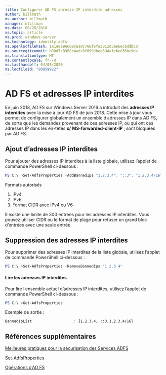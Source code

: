 ```yaml
---
title: Configurer AD FS adresse IP interdite adresses
author: billmath
ms.author: billmath
manager: mtillman
ms.date: 06/28/2018
ms.topic: article
ms.prod: windows-server
ms.technology: identity-adfs
ms.openlocfilehash: 1a1e8a9e668caa0c766f6fe3012d5ae6ecaddb50
ms.sourcegitcommit: b00d7c8968c4adc8f699dbee694afe6ed36bc9de
ms.translationtype: MT
ms.contentlocale: fr-FR
ms.lasthandoff: 04/08/2020
ms.locfileid: "80859922"
---
```

# <a name="ad-fs-and-banned-ip-addresses"></a>AD FS et adresses IP interdites


En juin 2018, AD FS sur Windows Server 2016 a introduit des **adresses IP interdites** avec la mise à jour AD FS de juin 2018.  Cette mise à jour vous permet de configurer globalement un ensemble d’adresses IP dans AD FS, de sorte que les demandes provenant de ces adresses IP, ou qui ont ces adresses IP dans les en-têtes **x/** **MS-forwarded-client-IP** , sont bloquées par AD FS.

## <a name="adding-banned-ips"></a>Ajout d’adresses IP interdites
Pour ajouter des adresses IP interdites à la liste globale, utilisez l’applet de commande PowerShell ci-dessous :

``` powershell
PS C:\ >Set-AdfsProperties -AddBannedIps "1.2.3.4", "::3", "1.2.3.4/16"
```

Formats autorisés

1.  IPv4
2.  IPv6
3.  Format CIDR avec IPv4 ou V6

Il existe une limite de 300 entrées pour les adresses IP interdites. Vous pouvez utiliser CIDR ou le format de plage pour refuser un grand bloc d’entrées avec une seule entrée.

## <a name="removing-banned-ips"></a>Suppression des adresses IP interdites
Pour supprimer des adresses IP interdites de la liste globale, utilisez l’applet de commande PowerShell ci-dessous :

``` powershell
PS C:\ >Set-AdfsProperties -RemoveBannedIps "1.2.3.4"
```

#### <a name="read-banned-ips"></a>Lire les adresses IP interdites
Pour lire l’ensemble actuel d’adresses IP interdites, utilisez l’applet de commande PowerShell ci-dessous :

``` powershell
PS C:\ >Get-AdfsProperties 
```

Exemple de sortie :

```
BannedIpList                   : {1.2.3.4, ::3,1.2.3.4/16}
```



## <a name="additional-references"></a>Références supplémentaires  
[Meilleures pratiques pour la sécurisation des Services ADFS](../../ad-fs/deployment/best-practices-securing-ad-fs.md)

[Set-AdfsProperties](https://technet.microsoft.com/itpro/powershell/windows/adfs/set-adfsproperties)

[Opérations d’AD FS](../../ad-fs/AD-FS-2016-Operations.md)
